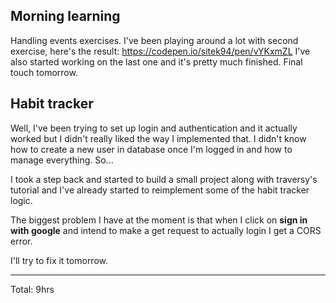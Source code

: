 ## Morning learning

Handling events exercises. I've been playing around a lot with second exercise, here's the result:
https://codepen.io/sitek94/pen/vYKxmZL
I've also started working on the last one and it's pretty much finished. Final touch tomorrow.

## Habit tracker

Well, I've been trying to set up login and authentication and it actually worked but I didn't really liked the way I implemented that.
I didn't know how to create a new user in database once I'm logged in and how to manage everything. So... 

I took a step back and started to build a small project along with traversy's tutorial and I've already started to reimplement some of the habit tracker logic.

The biggest problem I have at the moment is that when I click on **sign in with google** and intend to make a get request to actually login I get a CORS error.

I'll try to fix it tomorrow.

<hr>
Total: 9hrs
